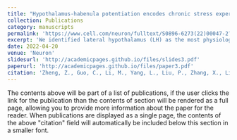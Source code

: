 ```yaml
---
title: "Hypothalamus-habenula potentiation encodes chronic stress experience and drives depression onset"
collection: Publications
category: manuscripts
permalink: 'https://www.cell.com/neuron/fulltext/S0896-6273(22)00047-2?_returnURL=https%3A%2F%2Flinkinghub.elsevier.com%2Fretrieve%2Fpii%2FS0896627322000472%3Fshowall%3Dtrue'
excerpt: 'We identified lateral hypothalamus (LH) as the most physiologically relevant input to lateral habenula (LHb) under stress and found that LH-LHb synaptic potentiation is determinant in stress-induced depression.'
date: 2022-04-20
venue: 'Neuron'
slidesurl: 'http://academicpages.github.io/files/slides3.pdf'
paperurl: 'http://academicpages.github.io/files/paper3.pdf'
citation: 'Zheng, Z., Guo, C., Li, M., Yang, L., Liu, P., Zhang, X., Liu, Y., Guo, X., Cao, S., Dong, Y., Zhang, C., Chen, M., Xu, J., Hu, H., & Cui, Y. (2022). Hypothalamus-habenula potentiation encodes chronic stress experience and drives depression onset. Neuron, 110(8), 1400–1415.e6. https://doi.org/10.1016/j.neuron.2022.01.011.'
---
```


The contents above will be part of a list of publications, if the user clicks the link for the publication than the contents of section will be rendered as a full page, allowing you to provide more information about the paper for the reader. When publications are displayed as a single page, the contents of the above "citation" field will automatically be included below this section in a smaller font.
